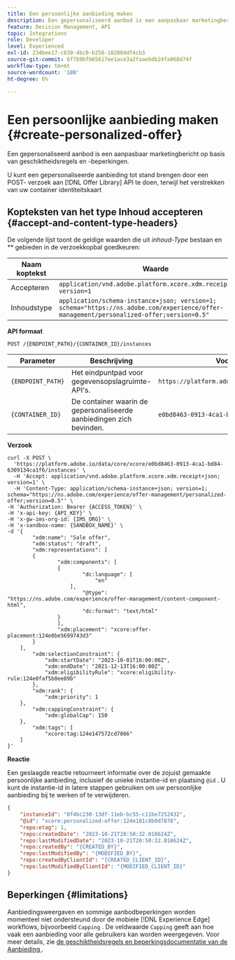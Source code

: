 ```yaml
---
title: Een persoonlijke aanbieding maken
description: Een gepersonaliseerd aanbod is een aanpasbaar marketingbericht op basis van geschiktheidsregels en -beperkingen.
feature: Decision Management, API
topic: Integrations
role: Developer
level: Experienced
exl-id: 234bee17-c830-4bc0-b258-182804df4cb3
source-git-commit: 6f7b9bfb65617ee1ace3a2faaebdb24fa068d74f
workflow-type: tm+mt
source-wordcount: '180'
ht-degree: 6%

---
```


# Een persoonlijke aanbieding maken {#create-personalized-offer}

Een gepersonaliseerd aanbod is een aanpasbaar marketingbericht op basis van geschiktheidsregels en -beperkingen.

U kunt een gepersonaliseerde aanbieding tot stand brengen door een POST- verzoek aan [!DNL Offer Library] API te doen, terwijl het verstrekken van uw container identiteitskaart

## Kopteksten van het type Inhoud accepteren {#accept-and-content-type-headers}

De volgende lijst toont de geldige waarden die uit *inhoud-Type* bestaan en ** gebieden in de verzoekkopbal goedkeuren:

| Naam koptekst | Waarde |
| ----------- | ----- |
| Accepteren | `application/vnd.adobe.platform.xcore.xdm.receipt+json; version=1` |
| Inhoudstype | `application/schema-instance+json; version=1;  schema="https://ns.adobe.com/experience/offer-management/personalized-offer;version=0.5"` |

**API formaat**

```http
POST /{ENDPOINT_PATH}/{CONTAINER_ID}/instances
```

| Parameter | Beschrijving | Voorbeeld |
| --------- | ----------- | ------- |
| `{ENDPOINT_PATH}` | Het eindpuntpad voor gegevensopslagruimte-API&#39;s. | `https://platform.adobe.io/data/core/xcore/` |
| `{CONTAINER_ID}` | De container waarin de gepersonaliseerde aanbiedingen zich bevinden. | `e0bd8463-0913-4ca1-bd84-6309134ca1f6` |

**Verzoek**

```shell
curl -X POST \
  'https://platform.adobe.io/data/core/xcore/e0bd8463-0913-4ca1-bd84-6309134ca1f6/instances' \
  -H 'Accept: application/vnd.adobe.platform.xcore.xdm.receipt+json; version=1' \
  -H 'Content-Type: application/schema-instance+json; version=1;  schema="https://ns.adobe.com/experience/offer-management/personalized-offer;version=0.5"' \
-H 'Authorization: Bearer {ACCESS_TOKEN}' \
-H 'x-api-key: {API_KEY}' \
-H 'x-gw-ims-org-id: {IMS_ORG}' \
-H 'x-sandbox-name: {SANDBOX_NAME}' \
-d '{
        "xdm:name": "Sale offer",
        "xdm:status": "draft",
        "xdm:representations": [
        {
                "xdm:components": [
                {
                        "dc:language": [
                            "en"
                    ],
                        "@type": "https://ns.adobe.com/experience/offer-management/content-component-html",
                        "dc:format": "text/html"
                }
                ],
                "xdm:placement": "xcore:offer-placement:124e0be5699743d3"
        }
    ],
        "xdm:selectionConstraint": {
            "xdm:startDate": "2023-10-01T16:00:00Z",
            "xdm:endDate": "2021-12-13T16:00:00Z",
            "xdm:eligibilityRule": "xcore:eligibility-rule:124e0faf5b8ee89b"
        },
        "xdm:rank": {
            "xdm:priority": 1
    },
        "xdm:cappingConstraint": {
            "xdm:globalCap": 150
    },
        "xdm:tags": [
            "xcore:tag:124e147572cd7866"
    ]
}'
```

**Reactie**

Een geslaagde reactie retourneert informatie over de zojuist gemaakte persoonlijke aanbieding, inclusief de unieke instantie-id en plaatsing `@id` . U kunt de instantie-id in latere stappen gebruiken om uw persoonlijke aanbieding bij te werken of te verwijderen.

```json
{
    "instanceId": "0f4bc230-13df-11eb-bc55-c11be7252432",
    "@id": "xcore:personalized-offer:124e181c8b0d7878",
    "repo:etag": 1,
    "repo:createdDate": "2023-10-21T20:50:32.018624Z",
    "repo:lastModifiedDate": "2023-10-21T20:50:32.018624Z",
    "repo:createdBy": "{CREATED_BY}",
    "repo:lastModifiedBy": "{MODIFIED_BY}",
    "repo:createdByClientId": "{CREATED_CLIENT_ID}",
    "repo:lastModifiedByClientId": "{MODIFIED_CLIENT_ID}"
}
```

## Beperkingen {#limitations}

Aanbiedingsweergaven en sommige aanbodbeperkingen worden momenteel niet ondersteund door de mobiele [!DNL Experience Edge] workflows, bijvoorbeeld `Capping` . De veldwaarde `Capping` geeft aan hoe vaak een aanbieding voor alle gebruikers kan worden weergegeven. Voor meer details, zie [ de geschiktheidsregels en beperkingsdocumentatie van de Aanbieding ](../../../../offer-library/creating-personalized-offers.md).
